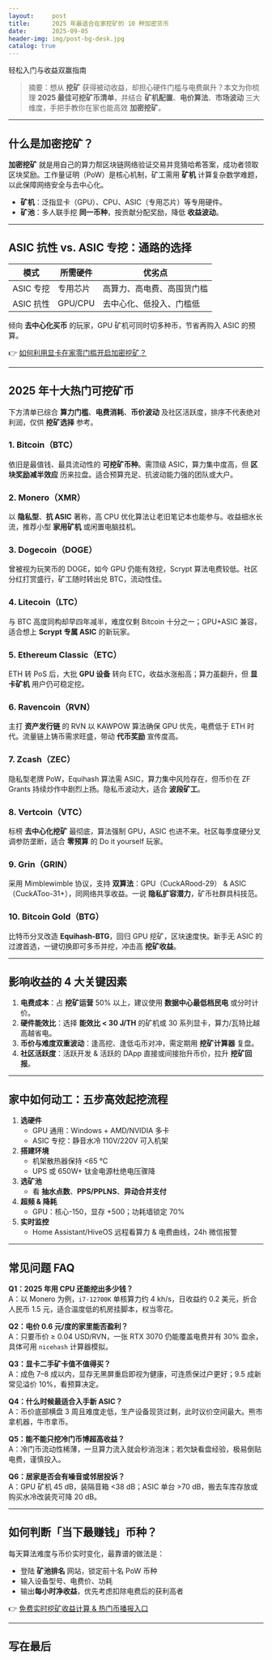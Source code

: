 ```yaml
---
layout:     post
title:      2025 年最适合在家挖矿的 10 种加密货币
date:       2025-09-05
header-img: img/post-bg-desk.jpg
catalog: true
---
```


轻松入门与收益双赢指南

> 摘要：想从 **挖矿** 获得被动收益，却担心硬件门槛与电费飙升？本文为你梳理 **2025 最佳可挖矿币清单**，并结合 **矿机配置**、**电价算法**、**市场波动** 三大维度，手把手教你在家也能高效 **加密挖矿**。

---

## 什么是加密挖矿？

**加密挖矿** 就是用自己的算力帮区块链网络验证交易并竞猜哈希答案，成功者领取区块奖励。工作量证明（PoW）是核心机制，矿工需用 **矿机** 计算复杂数学难题，以此保障网络安全与去中心化。

- **矿机**：泛指显卡（GPU）、CPU、ASIC（专用芯片）等专用硬件。  
- **矿池**：多人联手挖 **同一币种**，按贡献分配奖励，降低 **收益波动**。

---

## ASIC 抗性 vs. ASIC 专挖：通路的选择

| 模式         | 所需硬件       | 优劣点                             |
|--------------|----------------|------------------------------------|
| ASIC 专挖    | 专用芯片       | 高算力、高电费、高囤货门槛         |
| ASIC 抗性    | GPU/CPU        | 去中心化、低投入、门槛低           |

倾向 **去中心化买币** 的玩家，GPU 矿机可同时切多种币，节省再购入 ASIC 的预算。

👉 [如何利用显卡在家零门槛开启加密挖矿？](https://okxdog.com/)

---

## 2025 年十大热门可挖矿币

下方清单已综合 **算力门槛**、**电费消耗**、**币价波动** 及社区活跃度，排序不代表绝对利润，仅供 **挖矿选择** 参考。

### 1. Bitcoin（BTC）  
依旧是最值钱、最具流动性的 **可挖矿币种**。需顶级 ASIC，算力集中度高，但 **区块奖励减半效应** 历来拉盘。适合预算充足、抗波动能力强的团队或大户。

### 2. Monero（XMR）  
以 **隐私型**、**抗 ASIC** 著称，高 CPU 优化算法让老旧笔记本也能参与。收益细水长流，推荐小型 **家用矿机** 或闲置电脑挂机。

### 3. Dogecoin（DOGE）  
曾被视为玩笑币的 DOGE，如今 GPU 仍能有效挖，Scrypt 算法电费较低。社区分红打赏盛行，矿工随时转出兑 BTC，流动性佳。  

### 4. Litecoin（LTC）  
与 BTC 高度同构却早四年减半，难度仅剩 Bitcoin 十分之一；GPU+ASIC 兼容，适合想上 **Scrypt 专属 ASIC** 的新玩家。

### 5. Ethereum Classic（ETC）  
ETH 转 PoS 后，大批 **GPU 设备** 转向 ETC，收益水涨船高；算力虽翻升，但 **显卡矿机** 用户仍可稳定挖。

### 6. Ravencoin（RVN）  
主打 **资产发行链** 的 RVN 以 KAWPOW 算法确保 GPU 优先，电费低于 ETH 时代。流量链上铸币需求旺盛，带动 **代币奖励** 宣传度高。

### 7. Zcash（ZEC）  
隐私型老牌 PoW，Equihash 算法需 ASIC，算力集中风险存在，但币价在 ZF Grants 持续炒作中剧烈上扬。隐私币波动大，适合 **波段矿工**。  

### 8. Vertcoin（VTC）  
标榜 **去中心化挖矿** 最彻底，算法强制 GPU，ASIC 也进不来。社区每季度硬分叉调参防垄断，适合 **零预算** 的 Do it yourself 玩家。

### 9. Grin（GRIN）  
采用 Mimblewimble 协议，支持 **双算法**：GPU（CuckARood-29） & ASIC（CuckAToo-31+），同网络共享收益。一说 **隐私扩容潜力**，矿币社群具科技范。

### 10. Bitcoin Gold（BTG）  
比特币分叉改造 **Equihash-BTG**，回归 GPU 挖矿，区块速度快。新手无 ASIC 的过渡首选，一键切换即可多币并挖，冲击高 **挖矿收益**。

---

## 影响收益的 4 大关键因素

1. **电费成本**：占 **挖矿运营** 50% 以上，建议使用 **数据中心最低档民电** 或分时计价。  
2. **硬件能效比**：选择 **能效比 < 30 J/TH** 的矿机或 30 系列显卡，算力/瓦特比越高越省电。  
3. **币价与难度双重波动**：逢高挖、逢低屯币对冲，需定期用 **挖矿计算器** 复盘。  
4. **社区活跃度**：活跃开发 & 活跃的 DApp 直接或间接抬升币价，拉升 **挖矿回报**。

---

## 家中如何动工：五步高效起挖流程

1. **选硬件**  
   - GPU 通用：Windows + AMD/NVIDIA 多卡  
   - ASIC 专挖：静音水冷 110V/220V 可入机架  
2. **搭建环境**  
   - 机架散热器保持 <65 °C  
   - UPS 或 650W+ 钛金电源杜绝电压骤降  
3. **选矿池**  
   - 看 **抽水点数**、**PPS/PPLNS**、**异动合并支付**  
4. **超频 & 降耗**  
   - GPU：核心-150，显存 +500；功耗墙锁定 70%  
5. **实时监控**  
   - Home Assistant/HiveOS 远程看算力 & 电费曲线，24h 微信报警

---

## 常见问题 FAQ

**Q1：2025 年用 CPU 还能挖出多少钱？**  
A：以 Monero 为例，`i7-12700K` 单核算力约 4 kh/s，日收益约 0.2 美元，折合人民币 1.5 元，适合温度低的机房挂脚本，权当零花。

**Q2：电价 0.6 元/度的家里能否盈利？**  
A：只要币价 ≥ 0.04 USD/RVN，一张 RTX 3070 仍能覆盖电费并有 30% 盈余，具体可用 `nicehash` 计算器模拟。

**Q3：显卡二手矿卡值不值得买？**  
A：成色 7–8 成以内，显存无黑屏重启即视为健康，可连质保过户更好；9.5 成新常见溢价 10%，看预算决定。

**Q4：什么时候最适合入手新 ASIC？**  
A：币价底部横盘 3 周且难度走低，生产设备现货过剩，此时议价空间最大。熊市拿机器，牛市拿币。

**Q5：能不能只挖冷门币博超高收益？**  
A：冷门币流动性稀薄，一旦算力流入就会秒消泡沫；若欠缺看盘经验，极易倒贴电费，谨慎投入。

**Q6：居家是否会有噪音或邻居投诉？**  
A：GPU 矿机 45 dB，装隔音箱 <38 dB；ASIC 单台 >70 dB，搬去车库存放或购买水冷改装壳可降 20 dB。

---

## 如何判断「当下最赚钱」币种？

每天算法难度与币价实时变化，最靠谱的做法是：

- 登陆 **矿池排名** 网站，锁定前十名 PoW 币种  
- 输入设备型号、电费价、功耗  
- 输出**每小时净收益**，优先考虑扣除电费后的获利高者  

👉 [免费实时挖矿收益计算 & 热门币播报入口](https://okxdog.com/)

---

## 写在最后